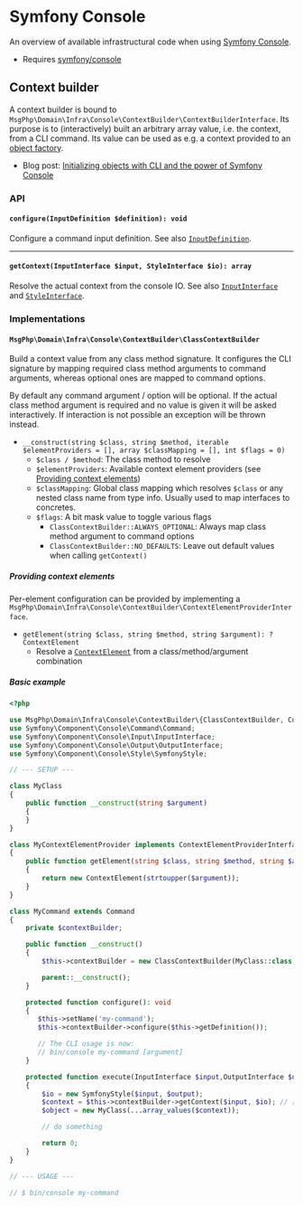 # Symfony Console

An overview of available infrastructural code when using [Symfony Console][console-project].

- Requires [symfony/console]

## Context builder

A context builder is bound to `MsgPhp\Domain\Infra\Console\ContextBuilder\ContextBuilderInterface`. Its purpose is to
(interactively) built an arbitrary array value, i.e. the context, from a CLI command. Its value can be used as e.g. a
context provided to an [object factory](../ddd/factory/object.md).

- Blog post: [Initializing objects with CLI and the power of Symfony Console](https://medium.com/@ro0NL/initializing-objects-with-cli-and-the-power-of-symfony-console-2a008d5611f)

### API

#### `configure(InputDefinition $definition): void`

Configure a command input definition. See also [`InputDefinition`][api-inputdefinition].

---

#### `getContext(InputInterface $input, StyleInterface $io): array`

Resolve the actual context from the console IO. See also [`InputInterface`][api-inputinterface] and [`StyleInterface`][api-styleinterface].

### Implementations

#### `MsgPhp\Domain\Infra\Console\ContextBuilder\ClassContextBuilder`

Build a context value from any class method signature. It configures the CLI signature by mapping required class method
arguments to command arguments, whereas optional ones are mapped to command options.

By default any command argument / option will be optional. If the actual class method argument is required and no value
is given it will be asked interactively. If interaction is not possible an exception will be thrown instead.

- `__construct(string $class, string $method, iterable $elementProviders = [], array $classMapping = [], int $flags = 0)`
    - `$class / $method`: The class method to resolve
    - `$elementProviders`: Available context element providers (see [Providing context elements](#providing-context-elements))
    - `$classMapping`: Global class mapping which resolves `$class` or any nested class name from type info. Usually used
      to map interfaces to concretes.
    - `$flags`: A bit mask value to toggle various flags
        - `ClassContextBuilder::ALWAYS_OPTIONAL`: Always map class method argument to command options
        - `ClassContextBuilder::NO_DEFAULTS`: Leave out default values when calling `getContext()`

##### Providing context elements

Per-element configuration can be provided by implementing a `MsgPhp\Domain\Infra\Console\ContextBuilder\ContextElementProviderInterface`.

- `getElement(string $class, string $method, string $argument): ?ContextElement`
    - Resolve a [`ContextElement`][api-contextelement] from a class/method/argument combination

##### Basic example

```php
<?php

use MsgPhp\Domain\Infra\Console\ContextBuilder\{ClassContextBuilder, ContextElement, ContextElementProviderInterface};
use Symfony\Component\Console\Command\Command;
use Symfony\Component\Console\Input\InputInterface;
use Symfony\Component\Console\Output\OutputInterface;
use Symfony\Component\Console\Style\SymfonyStyle;

// --- SETUP ---

class MyClass
{
    public function __construct(string $argument)
    {
    }
}

class MyContextElementProvider implements ContextElementProviderInterface
{
    public function getElement(string $class, string $method, string $argument): ?ContextElement
    {
        return new ContextElement(strtoupper($argument));
    }
}

class MyCommand extends Command
{
    private $contextBuilder;

    public function __construct()
    {
        $this->contextBuilder = new ClassContextBuilder(MyClass::class, '__construct', [new MyContextElementProvider()]);

        parent::__construct();
    }

    protected function configure(): void
    {
       $this->setName('my-command');
       $this->contextBuilder->configure($this->getDefinition());

       // The CLI usage is now:
       // bin/console my-command [argument]
    }

    protected function execute(InputInterface $input,OutputInterface $output): int
    {
        $io = new SymfonyStyle($input, $output);
        $context = $this->contextBuilder->getContext($input, $io); // ['argument' => 'VALUE']
        $object = new MyClass(...array_values($context));

        // do something

        return 0;
    }
}

// --- USAGE ---

// $ bin/console my-command
```

[console-project]: https://symfony.com/doc/current/components/console.html
[symfony/console]: https://packagist.org/packages/symfony/console
[api-inputdefinition]: https://api.symfony.com/master/Symfony/Component/Console/Input/InputDefinition.html
[api-inputinterface]: https://api.symfony.com/master/Symfony/Component/Console/Input/InputInterface.html
[api-styleinterface]: https://api.symfony.com/master/Symfony/Component/Console/Style/StyleInterface.html
[api-contextelement]: https://msgphp.github.io/api/MsgPhp/Domain/Infra/Console/ContextBuilder/ContextElement.html
